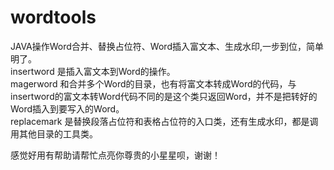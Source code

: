 # wordtools
JAVA操作Word合并、替换占位符、Word插入富文本、生成水印,一步到位，简单明了。</br>
insertword 是插入富文本到Word的操作。</br>
magerword 和合并多个Word的目录，也有将富文本转成Word的代码，与insertword的富文本转Word代码不同的是这个类只返回Word，并不是把转好的Word插入到要写入的Word。</br>
replacemark 是替换段落占位符和表格占位符的入口类，还有生成水印，都是调用其他目录的工具类。</br>

感觉好用有帮助请帮忙点亮你尊贵的小星星呗，谢谢！
